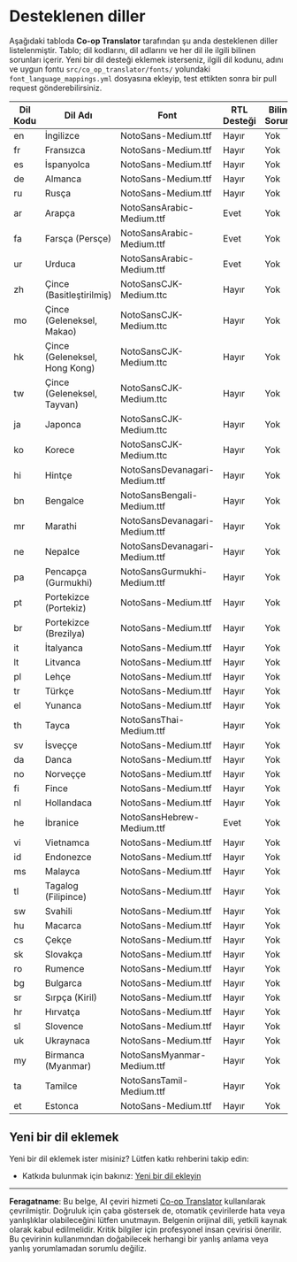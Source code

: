<!--
CO_OP_TRANSLATOR_METADATA:
{
  "original_hash": "badae5ee6451cc1a6e367cfe5ba92efa",
  "translation_date": "2025-10-15T03:10:40+00:00",
  "source_file": "getting_started/supported-languages.md",
  "language_code": "tr"
}
-->
# Desteklenen diller

Aşağıdaki tabloda **Co-op Translator** tarafından şu anda desteklenen diller listelenmiştir. Tablo; dil kodlarını, dil adlarını ve her dil ile ilgili bilinen sorunları içerir. Yeni bir dil desteği eklemek isterseniz, ilgili dil kodunu, adını ve uygun fontu `src/co_op_translator/fonts/` yolundaki `font_language_mappings.yml` dosyasına ekleyip, test ettikten sonra bir pull request gönderebilirsiniz.

| Dil Kodu      | Dil Adı                      | Font                              | RTL Desteği | Bilinen Sorunlar |
|---------------|------------------------------|-----------------------------------|-------------|------------------|
| en            | İngilizce                    | NotoSans-Medium.ttf               | Hayır       | Yok              |
| fr            | Fransızca                    | NotoSans-Medium.ttf               | Hayır       | Yok              |
| es            | İspanyolca                   | NotoSans-Medium.ttf               | Hayır       | Yok              |
| de            | Almanca                      | NotoSans-Medium.ttf               | Hayır       | Yok              |
| ru            | Rusça                        | NotoSans-Medium.ttf               | Hayır       | Yok              |
| ar            | Arapça                       | NotoSansArabic-Medium.ttf         | Evet        | Yok              |
| fa            | Farsça (Persçe)              | NotoSansArabic-Medium.ttf         | Evet        | Yok              |
| ur            | Urduca                       | NotoSansArabic-Medium.ttf         | Evet        | Yok              |
| zh            | Çince (Basitleştirilmiş)     | NotoSansCJK-Medium.ttc            | Hayır       | Yok              |
| mo            | Çince (Geleneksel, Makao)    | NotoSansCJK-Medium.ttc            | Hayır       | Yok              |
| hk            | Çince (Geleneksel, Hong Kong)| NotoSansCJK-Medium.ttc            | Hayır       | Yok              |
| tw            | Çince (Geleneksel, Tayvan)   | NotoSansCJK-Medium.ttc            | Hayır       | Yok              |
| ja            | Japonca                      | NotoSansCJK-Medium.ttc            | Hayır       | Yok              |
| ko            | Korece                       | NotoSansCJK-Medium.ttc            | Hayır       | Yok              |
| hi            | Hintçe                       | NotoSansDevanagari-Medium.ttf     | Hayır       | Yok              |
| bn            | Bengalce                     | NotoSansBengali-Medium.ttf        | Hayır       | Yok              |
| mr            | Marathi                      | NotoSansDevanagari-Medium.ttf     | Hayır       | Yok              |
| ne            | Nepalce                      | NotoSansDevanagari-Medium.ttf     | Hayır       | Yok              |
| pa            | Pencapça (Gurmukhi)          | NotoSansGurmukhi-Medium.ttf       | Hayır       | Yok              |
| pt            | Portekizce (Portekiz)        | NotoSans-Medium.ttf               | Hayır       | Yok              |
| br            | Portekizce (Brezilya)        | NotoSans-Medium.ttf               | Hayır       | Yok              |
| it            | İtalyanca                    | NotoSans-Medium.ttf               | Hayır       | Yok              |
| lt            | Litvanca                     | NotoSans-Medium.ttf               | Hayır       | Yok              |
| pl            | Lehçe                        | NotoSans-Medium.ttf               | Hayır       | Yok              |
| tr            | Türkçe                       | NotoSans-Medium.ttf               | Hayır       | Yok              |
| el            | Yunanca                      | NotoSans-Medium.ttf               | Hayır       | Yok              |
| th            | Tayca                        | NotoSansThai-Medium.ttf           | Hayır       | Yok              |
| sv            | İsveççe                      | NotoSans-Medium.ttf               | Hayır       | Yok              |
| da            | Danca                        | NotoSans-Medium.ttf               | Hayır       | Yok              |
| no            | Norveççe                     | NotoSans-Medium.ttf               | Hayır       | Yok              |
| fi            | Fince                        | NotoSans-Medium.ttf               | Hayır       | Yok              |
| nl            | Hollandaca                   | NotoSans-Medium.ttf               | Hayır       | Yok              |
| he            | İbranice                     | NotoSansHebrew-Medium.ttf         | Evet        | Yok              |
| vi            | Vietnamca                    | NotoSans-Medium.ttf               | Hayır       | Yok              |
| id            | Endonezce                    | NotoSans-Medium.ttf               | Hayır       | Yok              |
| ms            | Malayca                      | NotoSans-Medium.ttf               | Hayır       | Yok              |
| tl            | Tagalog (Filipince)          | NotoSans-Medium.ttf               | Hayır       | Yok              |
| sw            | Svahili                      | NotoSans-Medium.ttf               | Hayır       | Yok              |
| hu            | Macarca                      | NotoSans-Medium.ttf               | Hayır       | Yok              |
| cs            | Çekçe                        | NotoSans-Medium.ttf               | Hayır       | Yok              |
| sk            | Slovakça                     | NotoSans-Medium.ttf               | Hayır       | Yok              |
| ro            | Rumence                      | NotoSans-Medium.ttf               | Hayır       | Yok              |
| bg            | Bulgarca                     | NotoSans-Medium.ttf               | Hayır       | Yok              |
| sr            | Sırpça (Kiril)               | NotoSans-Medium.ttf               | Hayır       | Yok              |
| hr            | Hırvatça                     | NotoSans-Medium.ttf               | Hayır       | Yok              |
| sl            | Slovence                     | NotoSans-Medium.ttf               | Hayır       | Yok              |
| uk            | Ukraynaca                    | NotoSans-Medium.ttf               | Hayır       | Yok              |
| my            | Birmanca (Myanmar)           | NotoSansMyanmar-Medium.ttf        | Hayır       | Yok              |
| ta            | Tamilce                      | NotoSansTamil-Medium.ttf          | Hayır       | Yok              |
| et            | Estonca                      | NotoSans-Medium.ttf               | Hayır       | Yok              |

## Yeni bir dil eklemek

Yeni bir dil eklemek ister misiniz? Lütfen katkı rehberini takip edin:

- Katkıda bulunmak için bakınız: <a href="../CONTRIBUTING.md#contribute-a-new-language">Yeni bir dil ekleyin</a>

---

**Feragatname**:
Bu belge, AI çeviri hizmeti [Co-op Translator](https://github.com/Azure/co-op-translator) kullanılarak çevrilmiştir. Doğruluk için çaba göstersek de, otomatik çevirilerde hata veya yanlışlıklar olabileceğini lütfen unutmayın. Belgenin orijinal dili, yetkili kaynak olarak kabul edilmelidir. Kritik bilgiler için profesyonel insan çevirisi önerilir. Bu çevirinin kullanımından doğabilecek herhangi bir yanlış anlama veya yanlış yorumlamadan sorumlu değiliz.